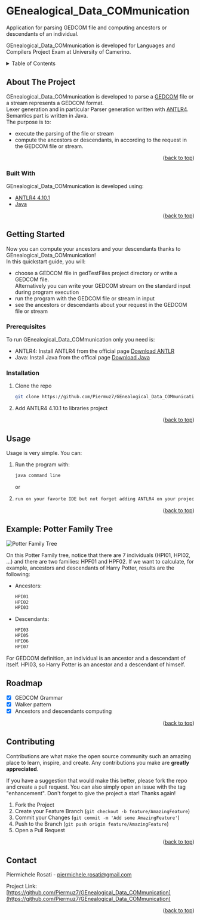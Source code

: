# GEnealogical_Data_COMmunication

<div id="top"></div>
Application for parsing GEDCOM file and computing ancestors or descendants of an individual.

GEnealogical_Data_COMmunication is developed for Languages and Compilers Project Exam at University of Camerino.
<!-- TABLE OF CONTENTS -->
<details>
  <summary>Table of Contents</summary>
  <ol>
    <li>
      <a href="#about-the-project">About The Project</a>
      <ul>
        <li><a href="#built-with">Built With</a></li>
      </ul>
    </li>
    <li>
      <a href="#getting-started">Getting Started</a>
      <ul>
        <li><a href="#prerequisites">Prerequisites</a></li>
        <li><a href="#installation">Installation</a></li>
      </ul>
    </li>
    <li><a href="#usage">Usage</a></li>
    <li><a href="#example:-potter-family-tree">Example: Potter Family Tree</a></li>
    <li><a href="#roadmap">Roadmap</a></li>
    <li><a href="#contributing">Contributing</a></li>
  </ol>
</details>



<!-- ABOUT THE PROJECT -->
## About The Project
GEnealogical_Data_COMmunication is developed to parse a [GEDCOM](https://en.wikipedia.org/wiki/GEDCOM) file or a stream represents a GEDCOM format.
<br>Lexer generation and in particular Parser generation written with [ANTLR4](https://www.antlr.org/).
<br> Semantics part is written in Java.
<br>The purpose is to:
* execute the parsing of the file or stream
* compute the ancestors or descendants, in according to the request in the GEDCOM file or stream.

<p align="right">(<a href="#top">back to top</a>)</p>



### Built With

GEnealogical_Data_COMmunication is developed using:

* [ANTLR4 4.10.1](https://www.antlr.org/) 
* [Java](https://www.java.com/)

<p align="right">(<a href="#top">back to top</a>)</p>



<!-- GETTING STARTED -->
## Getting Started
Now you can compute your ancestors and your descendants thanks to  GEnealogical_Data_COMmunication!
<br>In this quickstart guide, you will:
* choose a GEDCOM file in gedTestFiles project directory or write a GEDCOM file.<br>Alternatively you can write your GEDCOM stream on the standard input during program execution
* run the program with the GEDCOM file or stream in input
* see the ancestors or descendants about your request in the GEDCOM file or stream

### Prerequisites

To run GEnealogical_Data_COMmunication only you need is:
* ANTLR4:
 Install ANTLR4 from the official page [Download ANTLR](https://www.antlr.org/download.html)
* Java: Install Java from the offical page [Download Java](https://www.java.com/download/)

### Installation

1. Clone the repo
   ```sh
   git clone https://github.com/Piermuz7/GEnealogical_Data_COMmunication.git
   ```
   
2. Add ANTLR4 4.10.1 to libraries project

<p align="right">(<a href="#top">back to top</a>)</p>



<!-- USAGE EXAMPLES -->
## Usage
Usage is very simple. You can:
1. Run the program with:
    ```sh
   java command line
   ```
   or
2. ```sh
   run on your favorte IDE but not forget adding ANTLR4 on your project libraries!

<p align="right">(<a href="#top">back to top</a>)</p>

## Example: Potter Family Tree

![Potter Family Tree](https://github.com/Piermuz7/GEnealogical_Data_COMmunication/blob/master/img/Potter_family_tree.png)

On this Potter Family tree, notice that there are 7 individuals (HPI01, HPI02, ...) and there are two families: HPF01 and HPF02.
If we want to calculate, for example, ancestors and descendants of Harry Potter, results are the following: 

* Ancestors:
    ```sh
   HPI01
   HPI02
   HPI03
   ```
* Descendants:
    ```sh
   HPI03
   HPI05
   HPI06
   HPI07
   ```
For GEDCOM definition, an individual is an ancestor and a descendant of itself.
HPI03, so Harry Potter is an ancestor and a descendant of himself.

<!-- ROADMAP -->
## Roadmap

- [x] GEDCOM Grammar
- [X] Walker pattern
- [X] Ancestors and descendants computing

<p align="right">(<a href="#top">back to top</a>)</p>



<!-- CONTRIBUTING -->
## Contributing

Contributions are what make the open source community such an amazing place to learn, inspire, and create. Any contributions you make are **greatly appreciated**.

If you have a suggestion that would make this better, please fork the repo and create a pull request. You can also simply open an issue with the tag "enhancement".
Don't forget to give the project a star! Thanks again!

1. Fork the Project
2. Create your Feature Branch (`git checkout -b feature/AmazingFeature`)
3. Commit your Changes (`git commit -m 'Add some AmazingFeature'`)
4. Push to the Branch (`git push origin feature/AmazingFeature`)
5. Open a Pull Request

<p align="right">(<a href="#top">back to top</a>)</p>

<!-- CONTACT -->
## Contact

Piermichele Rosati - piermichele.rosati@gmail.com

Project Link: [https://github.com/Piermuz7/GEnealogical_Data_COMmunication](https://github.com/Piermuz7/GEnealogical_Data_COMmunication)

<p align="right">(<a href="#top">back to top</a>)</p>
